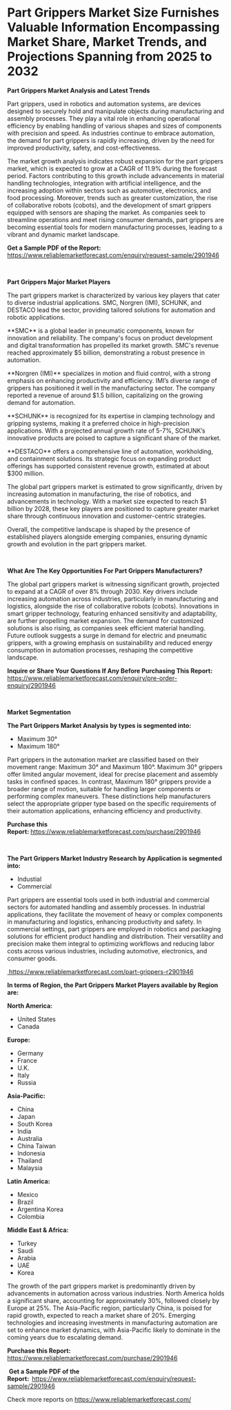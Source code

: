 <p><h1>Part Grippers Market Size Furnishes Valuable Information Encompassing Market Share, Market Trends, and Projections Spanning from 2025 to 2032</h1></p><p><strong>Part Grippers Market Analysis and Latest Trends</strong></p>
<p><p>Part grippers, used in robotics and automation systems, are devices designed to securely hold and manipulate objects during manufacturing and assembly processes. They play a vital role in enhancing operational efficiency by enabling handling of various shapes and sizes of components with precision and speed. As industries continue to embrace automation, the demand for part grippers is rapidly increasing, driven by the need for improved productivity, safety, and cost-effectiveness.</p><p>The market growth analysis indicates robust expansion for the part grippers market, which is expected to grow at a CAGR of 11.9% during the forecast period. Factors contributing to this growth include advancements in material handling technologies, integration with artificial intelligence, and the increasing adoption within sectors such as automotive, electronics, and food processing. Moreover, trends such as greater customization, the rise of collaborative robots (cobots), and the development of smart grippers equipped with sensors are shaping the market. As companies seek to streamline operations and meet rising consumer demands, part grippers are becoming essential tools for modern manufacturing processes, leading to a vibrant and dynamic market landscape.</p></p>
<p><strong>Get a Sample PDF of the Report:&nbsp;</strong> <a href="https://www.reliablemarketforecast.com/enquiry/request-sample/2901946?utm_campaign=2753&utm_medium=2&utm_source=Github&utm_content=ia&utm_term=11032025&utm_id=part-grippers">https://www.reliablemarketforecast.com/enquiry/request-sample/2901946</a></p>
<p>&nbsp;</p>
<p><strong>Part Grippers Major Market Players</strong></p>
<p><p>The part grippers market is characterized by various key players that cater to diverse industrial applications. SMC, Norgren (IMI), SCHUNK, and DESTACO lead the sector, providing tailored solutions for automation and robotic applications. </p><p>**SMC** is a global leader in pneumatic components, known for innovation and reliability. The company's focus on product development and digital transformation has propelled its market growth. SMC's revenue reached approximately $5 billion, demonstrating a robust presence in automation.</p><p>**Norgren (IMI)** specializes in motion and fluid control, with a strong emphasis on enhancing productivity and efficiency. IMI’s diverse range of grippers has positioned it well in the manufacturing sector. The company reported a revenue of around $1.5 billion, capitalizing on the growing demand for automation.</p><p>**SCHUNK** is recognized for its expertise in clamping technology and gripping systems, making it a preferred choice in high-precision applications. With a projected annual growth rate of 5-7%, SCHUNK’s innovative products are poised to capture a significant share of the market.</p><p>**DESTACO** offers a comprehensive line of automation, workholding, and containment solutions. Its strategic focus on expanding product offerings has supported consistent revenue growth, estimated at about $300 million.</p><p>The global part grippers market is estimated to grow significantly, driven by increasing automation in manufacturing, the rise of robotics, and advancements in technology. With a market size expected to reach $1 billion by 2028, these key players are positioned to capture greater market share through continuous innovation and customer-centric strategies.</p><p>Overall, the competitive landscape is shaped by the presence of established players alongside emerging companies, ensuring dynamic growth and evolution in the part grippers market.</p></p>
<p>&nbsp;</p>
<p><strong>What Are The Key Opportunities For Part Grippers Manufacturers?</strong></p>
<p><p>The global part grippers market is witnessing significant growth, projected to expand at a CAGR of over 8% through 2030. Key drivers include increasing automation across industries, particularly in manufacturing and logistics, alongside the rise of collaborative robots (cobots). Innovations in smart gripper technology, featuring enhanced sensitivity and adaptability, are further propelling market expansion. The demand for customized solutions is also rising, as companies seek efficient material handling. Future outlook suggests a surge in demand for electric and pneumatic grippers, with a growing emphasis on sustainability and reduced energy consumption in automation processes, reshaping the competitive landscape.</p></p>
<p><strong>Inquire or Share Your Questions If Any Before Purchasing This Report:</strong> <a href="https://www.reliablemarketforecast.com/enquiry/pre-order-enquiry/2901946?utm_campaign=2753&utm_medium=2&utm_source=Github&utm_content=ia&utm_term=11032025&utm_id=part-grippers">https://www.reliablemarketforecast.com/enquiry/pre-order-enquiry/2901946</a></p>
<p>&nbsp;</p>
<p><strong>Market Segmentation</strong></p>
<p><strong>The Part Grippers Market Analysis by types is segmented into:</strong></p>
<p><ul><li>Maximum 30°</li><li>Maximum 180°</li></ul></p>
<p><p>Part grippers in the automation market are classified based on their movement range: Maximum 30° and Maximum 180°. Maximum 30° grippers offer limited angular movement, ideal for precise placement and assembly tasks in confined spaces. In contrast, Maximum 180° grippers provide a broader range of motion, suitable for handling larger components or performing complex maneuvers. These distinctions help manufacturers select the appropriate gripper type based on the specific requirements of their automation applications, enhancing efficiency and productivity.</p></p>
<p><strong>Purchase this Report:&nbsp;</strong><a href="https://www.reliablemarketforecast.com/purchase/2901946?utm_campaign=2753&utm_medium=2&utm_source=Github&utm_content=ia&utm_term=11032025&utm_id=part-grippers">https://www.reliablemarketforecast.com/purchase/2901946</a></p>
<p>&nbsp;</p>
<p><strong>The Part Grippers Market Industry Research by Application is segmented into:</strong></p>
<p><ul><li>Industial</li><li>Commercial</li></ul></p>
<p><p>Part grippers are essential tools used in both industrial and commercial sectors for automated handling and assembly processes. In industrial applications, they facilitate the movement of heavy or complex components in manufacturing and logistics, enhancing productivity and safety. In commercial settings, part grippers are employed in robotics and packaging solutions for efficient product handling and distribution. Their versatility and precision make them integral to optimizing workflows and reducing labor costs across various industries, including automotive, electronics, and consumer goods.</p></p>
<p><a href="https://www.reliablemarketforecast.com/part-grippers-r2901946?utm_campaign=2753&utm_medium=2&utm_source=Github&utm_content=ia&utm_term=11032025&utm_id=part-grippers">&nbsp;https://www.reliablemarketforecast.com/part-grippers-r2901946</a></p>
<p><strong>In terms of Region, the Part Grippers Market Players available by Region are:</strong></p>
<p>
    <p> <strong> North America: </strong>
        <ul>
            <li>United States</li>
            <li>Canada</li>
        </ul>
        </p> 
    <p> <strong> Europe: </strong>
        <ul>
            <li>Germany</li>
            <li>France</li>
            <li>U.K.</li>
            <li>Italy</li>
            <li>Russia</li>
        </ul>
        </p> 
    <p> <strong> Asia-Pacific: </strong>
        <ul>
            <li>China</li>
            <li>Japan</li>
            <li>South Korea</li>
            <li>India</li>
            <li>Australia</li>
            <li>China Taiwan</li>
            <li>Indonesia</li>
            <li>Thailand</li>
            <li>Malaysia</li>
        </ul>
        </p> 
    <p> <strong> Latin America: </strong>
        <ul>
            <li>Mexico</li>
            <li>Brazil</li>
            <li>Argentina Korea</li>
            <li>Colombia</li>
        </ul>
        </p> 
    <p> <strong> Middle East & Africa: </strong>
        <ul>
            <li>Turkey</li>
            <li>Saudi</li>
            <li>Arabia</li>
            <li>UAE</li>
            <li>Korea</li>
        </ul>
    </p>
    </p>
<p><p>The growth of the part grippers market is predominantly driven by advancements in automation across various industries. North America holds a significant share, accounting for approximately 30%, followed closely by Europe at 25%. The Asia-Pacific region, particularly China, is poised for rapid growth, expected to reach a market share of 20%. Emerging technologies and increasing investments in manufacturing automation are set to enhance market dynamics, with Asia-Pacific likely to dominate in the coming years due to escalating demand.</p></p>
<p><strong>Purchase this Report: </strong><a href="https://www.reliablemarketforecast.com/purchase/2901946?utm_campaign=2753&utm_medium=2&utm_source=Github&utm_content=ia&utm_term=11032025&utm_id=part-grippers">https://www.reliablemarketforecast.com/purchase/2901946</a></p>
<p>&nbsp;<strong>Get a Sample PDF of the Report:&nbsp;&nbsp;</strong><a href="https://www.reliablemarketforecast.com/enquiry/request-sample/2901946?utm_campaign=2753&utm_medium=2&utm_source=Github&utm_content=ia&utm_term=11032025&utm_id=part-grippers">https://www.reliablemarketforecast.com/enquiry/request-sample/2901946</a></p>
<p><strong></strong></p>
<p>Check more reports on <a href="https://www.reliablemarketforecast.com/?utm_campaign=2753&utm_medium=2&utm_source=Github&utm_content=ia&utm_term=11032025&utm_id=part-grippers">https://www.reliablemarketforecast.com/</a></p>
